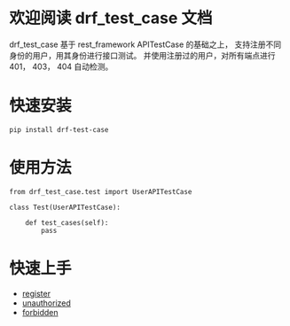 欢迎阅读 drf_test_case 文档
====================================
 drf_test_case 基于 rest_framework APITestCase 的基础之上， 
 支持注册不同身份的用户，用其身份进行接口测试。
 并使用注册过的用户，对所有端点进行 401， 403， 404 自动检测。
    
 快速安装
===================
    pip install drf-test-case

使用方法
====================================
    from drf_test_case.test import UserAPITestCase

    class Test(UserAPITestCase):
    
        def test_cases(self):
            pass
            
快速上手
====================================
  * [register](register/commands.md)
  * [unauthorized](unauthorized/commands.md)
  * [forbidden](forbidden/commands.md)
